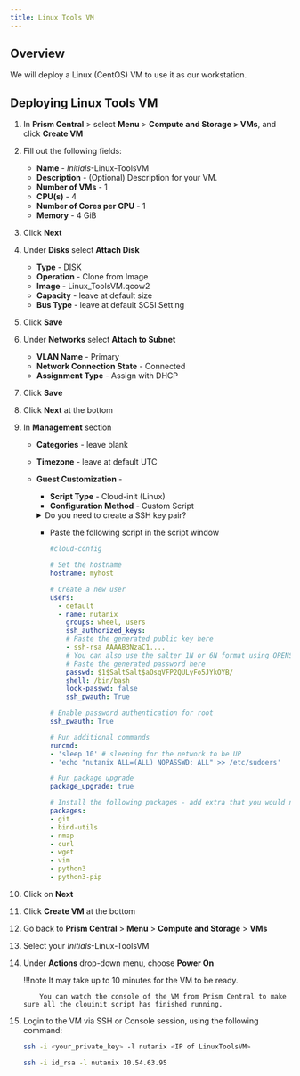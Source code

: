 ```yaml
---
title: Linux Tools VM
---
```


## Overview

We will deploy a Linux (CentOS) VM to use it as our workstation. 

## Deploying Linux Tools VM

1. In **Prism Central** > select **Menu** > **Compute and Storage > VMs**, and click **Create VM**

1.  Fill out the following fields:
    -   **Name** - *Initials*-Linux-ToolsVM
    -   **Description** - (Optional) Description for your VM.
    -   **Number of VMs** - 1
    -   **CPU(s)** - 4
    -   **Number of Cores per CPU** - 1
    -   **Memory** - 4 GiB
2.  Click **Next**
3.  Under **Disks** select **Attach Disk**
    -   **Type** - DISK
    -   **Operation** - Clone from Image
    -   **Image** - Linux_ToolsVM.qcow2
    -   **Capacity** - leave at default size
    -   **Bus Type** - leave at default SCSI Setting
4.  Click **Save**
5.  Under **Networks** select **Attach to Subnet**
    -   **VLAN Name** - Primary
    -   **Network Connection State** - Connected
    -   **Assignment Type** - Assign with DHCP
6.  Click **Save**
7.  Click **Next** at the bottom
8.  In **Management** section
    -   **Categories** - leave blank
    -   **Timezone** - leave at default UTC
    -   **Guest Customization** - 
        - **Script Type** - Cloud-init (Linux)
        - **Configuration Method** - Custom Script 
  
        <details>

          <summary>Do you need to create a SSH key pair?</summary>
           
           You can use any online ssh key generator if you are using Windows. Execute the following commands in you are in a Linux / Mac environment to generate a private key.
    
           ```bash
           ssh-keygen -t rsa -b 2048 -C "Created for Linux Tools VM"
           
           # follow prompts 
           # do not specify passphrase
           # once completed run the following command
           
           cat id_rsa.pub
           
           # copy the contents of the id_rsa.pub file to your cloudinit yaml file
           ```
        </details>

        - Paste the following script in the script window 
        
          ```yaml
          #cloud-config
          
          # Set the hostname
          hostname: myhost
          
          # Create a new user
          users:
            - default
            - name: nutanix
              groups: wheel, users
              ssh_authorized_keys:
              # Paste the generated public key here
              - ssh-rsa AAAAB3NzaC1....
              # You can also use the salter 1N or 6N format using OPENSSL (openssl passwd -1 -salt SaltSalt "yourplaintextpassword")
              # Paste the generated password here
              passwd: $1$SaltSalt$aOsqVFP2QULyFo5JYkOYB/
              shell: /bin/bash
              lock-passwd: false
              ssh_pwauth: True                 
          
          # Enable password authentication for root
          ssh_pwauth: True
          
          # Run additional commands
          runcmd:
          - 'sleep 10' # sleeping for the network to be UP
          - 'echo "nutanix ALL=(ALL) NOPASSWD: ALL" >> /etc/sudoers'
          
          # Run package upgrade
          package_upgrade: true
          
          # Install the following packages - add extra that you would need
          packages:
          - git
          - bind-utils
          - nmap
          - curl
          - wget 
          - vim
          - python3
          - python3-pip
          ```

9. Click on **Next**
10. Click **Create VM** at the bottom
11. Go back to **Prism Central** > **Menu** > **Compute and Storage** > **VMs**
12. Select your *Initials*-Linux-ToolsVM
13. Under **Actions** drop-down menu, choose **Power On**

    !!!note
            It may take up to 10 minutes for the VM to be ready.

            You can watch the console of the VM from Prism Central to make sure all the clouinit script has finished running.

14. Login to the VM via SSH or Console session, using the following command:

    ```bash
    ssh -i <your_private_key> -l nutanix <IP of LinuxToolsVM>
    ```
    ```bash title="Example command"
    ssh -i id_rsa -l nutanix 10.54.63.95
    ```


